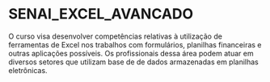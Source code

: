 # SENAI_EXCEL_AVANCADO
O curso visa desenvolver competências relativas à utilização de ferramentas de Excel nos trabalhos com formulários, planilhas financeiras e outras aplicações possíveis. Os profissionais dessa área podem atuar em diversos setores que utilizam base de de dados armazenadas em planilhas eletrônicas. 
